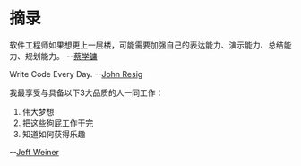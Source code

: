 # 摘录

软件工程师如果想更上一层楼，可能需要加强自己的表达能力、演示能力、总结能力、规划能力。 --[蔡学镛](http://m.weibo.cn/u/1614282004)


Write Code Every Day. --[John Resig](http://ejohn.org/blog/write-code-every-day/)


我最享受与具备以下3大品质的人一同工作：
1. 伟大梦想
2. 把这些狗屁工作干完
3. 知道如何获得乐趣

--[Jeff Weiner](http://mp.weixin.qq.com/s?__biz=MjM5MTU2OTc4MA==&mid=255038209&idx=1&sn=39f4b24f946e8f1131cacea85b5fd929#rd)
